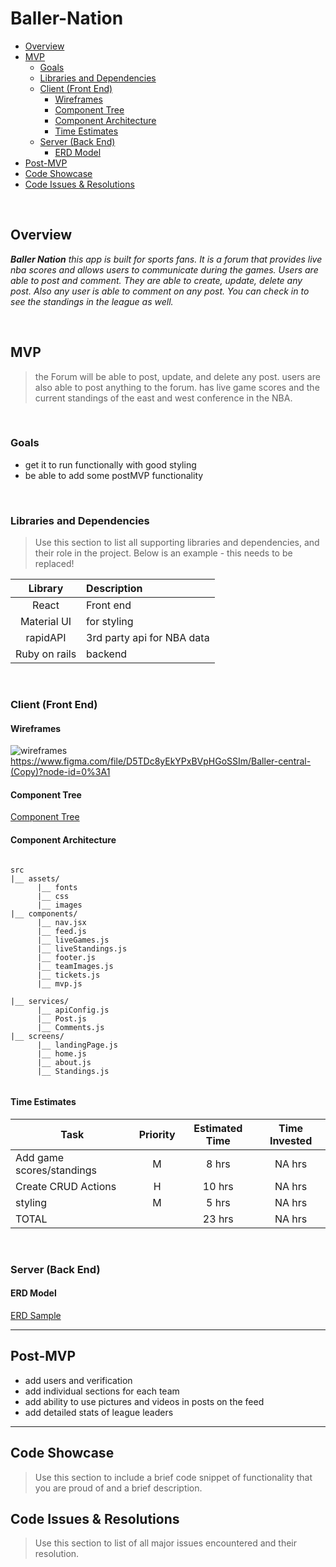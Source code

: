 # Baller-Nation

- [Overview](#overview)
- [MVP](#mvp)
  - [Goals](#goals)
  - [Libraries and Dependencies](#libraries-and-dependencies)
  - [Client (Front End)](#client-front-end)
    - [Wireframes](#wireframes)
    - [Component Tree](#component-tree)
    - [Component Architecture](#component-architecture)
    - [Time Estimates](#time-estimates)
  - [Server (Back End)](#server-back-end)
    - [ERD Model](#erd-model)
- [Post-MVP](#post-mvp)
- [Code Showcase](#code-showcase)
- [Code Issues & Resolutions](#code-issues--resolutions)

<br>

## Overview

_**Baller Nation** this app is built for sports fans. It is a forum that provides live nba scores and allows users to communicate during the games. Users are able to post and comment. They are able to create, update, delete any post. Also any user is able to comment on any post. You can check in to see the standings in the league as well._


<br>

## MVP

> the Forum will be able to post, update, and delete any post. users are also able to post anything to the forum. has live game scores and the current standings of the east and west conference in the NBA.

<br>

### Goals

- get it to run functionally with good styling
- be able to add some postMVP functionality


<br>

### Libraries and Dependencies

> Use this section to list all supporting libraries and dependencies, and their role in the project. Below is an example - this needs to be replaced!

|     Library      | Description                                |
| :--------------: | :----------------------------------------- |
|      React       | Front end |
|   Material UI    | for styling |
|   rapidAPI  | 3rd party api for NBA data |
|   Ruby on rails  | backend |

<br>

### Client (Front End)

#### Wireframes

![wireframes](https://www.figma.com/file/D5TDc8yEkYPxBVpHGoSSIm/Baller-central-(Copy)?node-id=0%3A1)
https://www.figma.com/file/D5TDc8yEkYPxBVpHGoSSIm/Baller-central-(Copy)?node-id=0%3A1


#### Component Tree


[Component Tree](https://lucid.app/lucidchart/3e270027-71ba-43ea-8b16-a3980276dd18/edit?invitationId=inv_31c43e2f-2b00-4575-af96-60ae4866b4bf)

#### Component Architecture

``` structure

src
|__ assets/
      |__ fonts
      |__ css
      |__ images
|__ components/
      |__ nav.jsx
      |__ feed.js
      |__ liveGames.js
      |__ liveStandings.js
      |__ footer.js
      |__ teamImages.js
      |__ tickets.js
      |__ mvp.js
      
|__ services/
      |__ apiConfig.js
      |__ Post.js
      |__ Comments.js
|__ screens/
      |__ landingPage.js
      |__ home.js
      |__ about.js
      |__ Standings.js
      

```

#### Time Estimates


| Task                | Priority | Estimated Time | Time Invested | 
| ------------------- | :------: | :------------: | :-----------: | 
| Add game scores/standings   |    M     |     8 hrs      |     NA hrs     |  
| Create CRUD Actions |    H     |     10 hrs      |     NA hrs     |   
| styling             |   M      |      5 hrs    |     NA hrs      |
| TOTAL               |          |     23 hrs      |     NA hrs     | 



<br>

### Server (Back End)

#### ERD Model


[ERD Sample](https://lucid.app/lucidchart/3e270027-71ba-43ea-8b16-a3980276dd18/edit?page=0_0&invitationId=inv_31c43e2f-2b00-4575-af96-60ae4866b4bf#)
<br>

***

## Post-MVP

- add users and verification
- add individual sections for each team
- add ability to use pictures and videos in posts on the feed
- add detailed stats of league leaders

***

## Code Showcase

> Use this section to include a brief code snippet of functionality that you are proud of and a brief description.

## Code Issues & Resolutions

> Use this section to list of all major issues encountered and their resolution.
